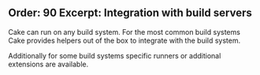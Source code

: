 Order: 90
Excerpt: Integration with build servers
---
Cake can run on any build system. For the most common build systems Cake provides helpers out of the box to integrate with the build system.

Additionally for some build systems specific runners or additional extensions are available.